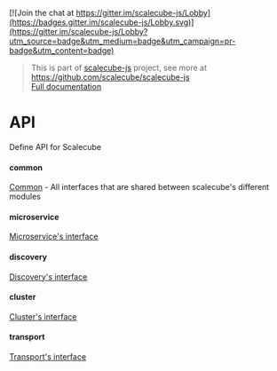 [![Join the chat at https://gitter.im/scalecube-js/Lobby](https://badges.gitter.im/scalecube-js/Lobby.svg)](https://gitter.im/scalecube-js/Lobby?utm_source=badge&utm_medium=badge&utm_campaign=pr-badge&utm_content=badge)

> This is part of [scalecube-js](https://github.com/scalecube/scalecube-js) project, see more at https://github.com/scalecube/scalecube-js  
> [Full documentation](http://scalecube.io/javascript-docs)

# API

Define API for Scalecube

#### common

[Common](src/common/index.ts) -
All interfaces that are shared between scalecube's different modules 

#### microservice

[Microservice's interface](src/microservice/index.ts)

#### discovery

[Discovery's interface](src/discovery/index.ts)

#### cluster

[Cluster's interface](src/cluster/index.ts)

#### transport

[Transport's interface](src/transport/index.ts)
